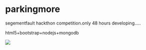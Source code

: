 parkingmore
===========

segementfault hackthon competition.only 48 hours developing.....


html5+bootstrap+nodejs+mongodb


<image src="https://raw.githubusercontent.com/edagarli/parkingmore/master/56e.png"/>
